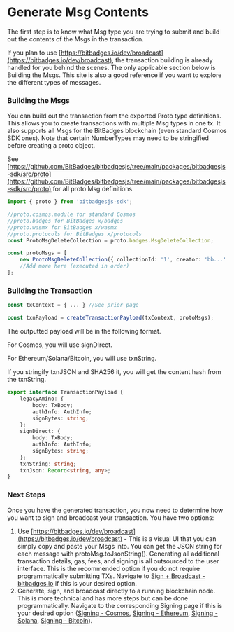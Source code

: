 # Generate Msg Contents

The first step is to know what Msg type you are trying to submit and build out the contents of the Msgs in the transaction.&#x20;

If you plan to use [https://bitbadges.io/dev/broadcast](https://bitbadges.io/dev/broadcast), the transaction building is already handled for you behind the scenes. The only applicable section below is Building the Msgs. This site is also a good reference if you want to explore the different types of messages.

### **Building the Msgs**

You can build out the transaction from the exported Proto type definitions. This allows you to create transactions with multiple Msg types in one tx. It also supports all Msgs for the BitBadges blockchain (even standard Cosmos SDK ones). Note that certain NumberTypes may need to be stringified before creating a proto object.

See [https://github.com/BitBadges/bitbadgesjs/tree/main/packages/bitbadgesjs-sdk/src/proto](https://github.com/BitBadges/bitbadgesjs/tree/main/packages/bitbadgesjs-sdk/src/proto) for all proto Msg definitions.

```typescript
import { proto } from 'bitbadgesjs-sdk';

//proto.cosmos.module for standard Cosmos
//proto.badges for BitBadges x/badges
//proto.wasmx for BitBadges x/wasmx
//proto.protocols for BitBadges x/protocols
const ProtoMsgDeleteCollection = proto.badges.MsgDeleteCollection;

const protoMsgs = [
    new ProtoMsgDeleteCollection({ collectionId: '1', creator: 'bb...' }),
    //Add more here (executed in order)
];
```

### Building the Transaction

```typescript
const txContext = { ... } //See prior page

const txnPayload = createTransactionPayload(txContext, protoMsgs);
```

The outputted payload will be in the following format.

For Cosmos, you will use signDIrect.

For Ethereum/Solana/Bitcoin, you will use txnString.

If you stringify txnJSON and SHA256 it, you will get the content hash from the txnString.

```typescript
export interface TransactionPayload {
    legacyAmino: {
        body: TxBody;
        authInfo: AuthInfo;
        signBytes: string;
    };
    signDirect: {
        body: TxBody;
        authInfo: AuthInfo;
        signBytes: string;
    };
    txnString: string;
    txnJson: Record<string, any>;
}
```

### Next Steps

Once you have the generated transaction, you now need to determine how you want to sign and broadcast your transaction. You have two options:

1. Use [https://bitbadges.io/dev/broadcast](https://bitbadges.io/dev/broadcast) - This is a visual UI that you can simply copy and paste your Msgs into. You can get the JSON string for each message with protoMsg.toJsonString(). Generating all additional transaction details, gas, fees, and signing is all outsourced to the user interface. This is the recommended option if you do not require programmatically submitting TXs. Navigate to [Sign + Broadcast - bitbadges.io](sign-+-broadcast-bitbadges.io.md) if this is your desired option.
2. Generate, sign, and broadcast directly to a running blockchain node. This is more technical and has more steps but can be done programmatically. Navigate to the corresponding Signing page if this is your desired option ([Signing - Cosmos](signing-cosmos.md), [Signing - Ethereum](signing-ethereum.md), [Signing - Solana](signing-solana.md), [Signing - Bitcoin](signing-bitcoin.md)).
